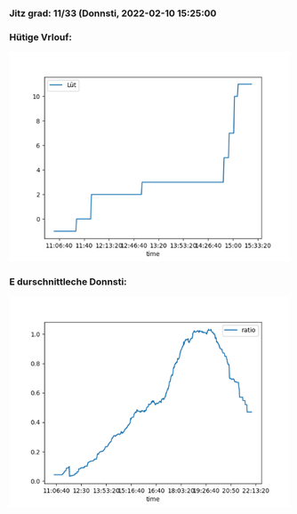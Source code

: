### Jitz grad: 11/33 (Donnsti, 2022-02-10 15:25:00

### Hütige Vrlouf:
![Graph](Today.png)

### E durschnittleche Donnsti:
![Graph](Donnsti.png)